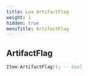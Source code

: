 ```yaml
---
title: Lua ArtifactFlag
weight: 1
hidden: true
menuTitle: ArtifactFlag
---
```

## ArtifactFlag
```lua
Item:ArtifactFlag(); -- bool
```